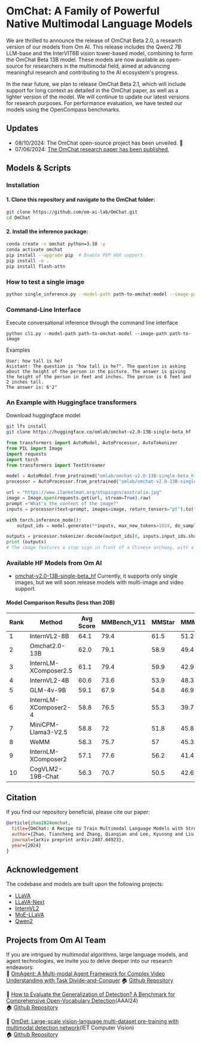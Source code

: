 # OmChat: A Family of Powerful Native Multimodal Language Models
We are thrilled to announce the release of OmChat Beta 2.0, a research version of our models from Om AI. This release includes the Qwen2 7B LLM-base and the InterVIT6B vision tower-based model, combining to form the OmChat Beta 13B model. These models are now available as open-source for researchers in the multimodal field, aimed at advancing meaningful research and contributing to the AI ecosystem's progress.

In the near future, we plan to release OmChat Beta 2.1, which will include support for long context as detailed in the OmChat paper, as well as a lighter version of the model. We will continue to update our latest versions for research purposes. For performance evaluation, we have tested our models using the OpenCompass benchmarks.

## Updates
* 08/10/2024: The OmChat open-source project has been unveiled. 🎉
* 07/06/2024: [The OmChat research paper has been published.](https://arxiv.org/abs/2407.04923)


## Models & Scripts

### Installation

#### 1. **Clone this repository and navigate to the OmChat folder:**
```bash
git clone https://github.com/om-ai-lab/OmChat.git
cd OmChat
```

#### 2. **Install the inference package:**
```bash
conda create -n omchat python=3.10 -y
conda activate omchat
pip install --upgrade pip  # Enable PEP 660 support.
pip install -e .
pip install flash-attn
```

### How to test a single image
```bash
python single_inference.py --model-path path-to-omchat-model --image-path path-to-image --question question-content
```

### Command-Line Interface
Execute conversational inference through the command line interface
```
python cli.py --model-path path-to-omchat-model --image-path path-to-image

```
Examples

```
User: how tall is he?
Asistant: The question is "how tall is he?". The question is asking about the height of the person in the picture. The answer is giving the height of the person in feet and inches. The person is 6 feet and 2 inches tall.
The answer is: 6'2"

```
### An Example with Huggingface transformers
Download huggingface model
```bash
git lfs install
git clone https://huggingface.co/omlab/omchat-v2.0-13B-single-beta_hf
```

```python
from transformers import AutoModel, AutoProcessor, AutoTokenizer
from PIL import Image
import requests
import torch
from transformers import TextStreamer

model = AutoModel.from_pretrained("omlab/omchat-v2.0-13B-single-beta_hf",trust_remote_code=True, torch_dtype=torch.float16).cuda().eval()
processor = AutoProcessor.from_pretrained("omlab/omchat-v2.0-13B-single-beta_hf", trust_remote_code=True)

url = "https://www.ilankelman.org/stopsigns/australia.jpg"
image = Image.open(requests.get(url, stream=True).raw)
prompt ="What's the content of the image?"
inputs = processor(text=prompt, images=image, return_tensors="pt").to("cuda")

with torch.inference_mode():
    output_ids = model.generate(**inputs, max_new_tokens=1024, do_sample=False, eos_token_id=model.generation_config.eos_token_id,  pad_token_id=processor.tokenizer.pad_token_id)

outputs = processor.tokenizer.decode(output_ids[0, inputs.input_ids.shape[1] :]).strip()
print (outputs)
# The image features a stop sign in front of a Chinese archway, with a black car driving past. The stop sign is located on the left side of the scene, while the car is on the right side. There are also two statues of lions on either side of the archway, adding to the cultural ambiance of the scene.<|im_end|>

```

### Available HF Models from Om AI
- [omchat-v2.0-13B-single-beta_hf](https://huggingface.co/omlab/omchat-v2.0-13B-single-beta_hf) Currently, it supports only single images, but we will soon release models with multi-image and video support.


#### Model Comparison Results (less than 20B)

| Rank | Method                    | Avg Score |MMBench_V11|MMStar | MMMU_VAL | MathVista |
|------|---------------------------|-----------|----------|--------|----------|-----------|
| 1    | InternVL2-8B              | 64.1      | 79.4     | 61.5   | 51.2     | 58.3      |
| 2    | Omchat2.0-13B                 | 62.0      | 79.1     | 58.9   | 49.4     | 57.3      |
| 3    | InternLM-XComposer2.5     | 61.1      | 79.4     | 59.9   | 42.9     | 63.7      |
| 4    | InternVL2-4B              | 60.6      | 73.6     | 53.9   | 48.3     | 58.1      |
| 5    | GLM-4v-9B                 | 59.1      | 67.9     | 54.8   | 46.9     | 51.1      |
| 6    | InternLM-XComposer2-4     | 58.8      | 76.5     | 55.3   | 39.7     | 59.4      |
| 7    | MiniCPM-Llama3-V2.5       | 58.8      | 72       | 51.8   | 45.8     | 54.3      |
| 8    | WeMM                      | 58.3      | 75.7     | 57     | 45.3     | 54.9      |
| 9    | InternLM-XComposer2       | 57.1      | 77.6     | 56.2   | 41.4     | 59.5      |
| 10   | CogVLM2-19B-Chat          | 56.3      | 70.7     | 50.5   | 42.6     | 38.6      |


## Citation
If you find our repository beneficial, please cite our paper:
```bibtex
@article{zhao2024omchat,
  title={OmChat: A Recipe to Train Multimodal Language Models with Strong Long Context and Video Understanding},
  author={Zhao, Tiancheng and Zhang, Qianqian and Lee, Kyusong and Liu, Peng and Zhang, Lu and Fang, Chunxin and Liao, Jiajia and Jiang, Kelei and Ma, Yibo and Xu, Ruochen},
  journal={arXiv preprint arXiv:2407.04923},
  year={2024}
}
```

## Acknowledgement
The codebase and models are built upon the following projects:
- [LLaVA](https://github.com/haotian-liu/LLaVA) 
- [LLaVA-Next](https://github.com/LLaVA-VL/LLaVA-NeXT)
- [InternVL2](https://internvl.github.io/blog/2024-07-02-InternVL-2.0/)
- [MoE-LLaVA](https://github.com/PKU-YuanGroup/MoE-LLaVA)
- [Qwen2](https://github.com/QwenLM/Qwen2)


## Projects from Om AI Team
If you are intrigued by multimodal algorithms, large language models, and agent technologies, we invite you to delve deeper into our research endeavors:  
🔆 [OmAgent: A Multi-modal Agent Framework for Complex Video Understanding with Task Divide-and-Conquer](https://arxiv.org/abs/2406.16620)
🏠 [Github Repository](https://github.com/om-ai-lab/OmAgentn)

🔆 [How to Evaluate the Generalization of Detection? A Benchmark for Comprehensive Open-Vocabulary Detection](https://arxiv.org/abs/2308.13177)(AAAI24)   
🏠 [Github Repository](https://github.com/om-ai-lab/OVDEval/tree/main)

🔆 [OmDet: Large-scale vision-language multi-dataset pre-training with multimodal detection network](https://ietresearch.onlinelibrary.wiley.com/doi/full/10.1049/cvi2.12268)(IET Computer Vision)  
🏠 [Github Repository](https://github.com/om-ai-lab/OmDet)


